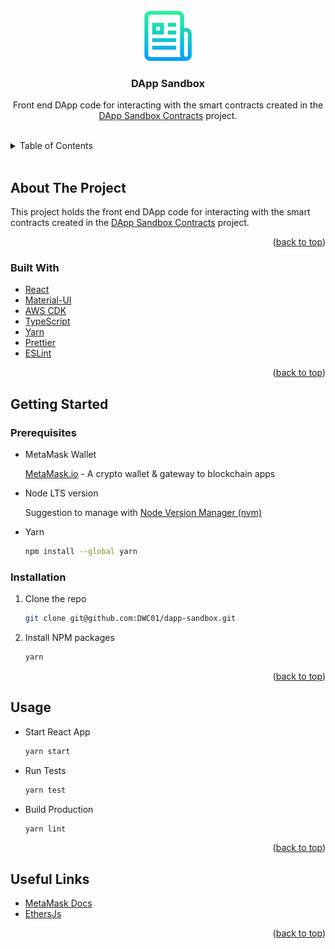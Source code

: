 <!-- README copied from https://raw.githubusercontent.com/othneildrew/Best-README-Template/master/README.md -->

<!-- PROJECT LOGO -->
<br />
<div align="center">
  <a href="https://github.com/DWC01/dapp-sandbox-contracts">
    <img src="public/logo.png" alt="Logo" width="80" height="80">
  </a>

  <h3 align="center">DApp Sandbox</h3>

  <p align="center">
	Front end DApp code for interacting with the smart contracts created in the 
	<a href="https://github.com/DWC01/dapp-sandbox-contracts" style="display:inline-block"> 
	DApp Sandbox Contracts 
	</a> 
	project.
  </p>
</div>

<!-- TABLE OF CONTENTS -->
<br/>
<details>
  <summary>Table of Contents</summary>
  <ol>
    <li>
      <a href="#about-the-project">About The Project</a>
      <ul>
        <li><a href="#built-with">Built With</a></li>
      </ul>
    </li>
    <li>
      <a href="#getting-started">Getting Started</a>
      <ul>
        <li><a href="#prerequisites">Prerequisites</a></li>
        <li><a href="#installation">Installation</a></li>
      </ul>
    </li>
    <li><a href="#usage">Usage</a></li>
    <li><a href="#useful-links">Useful Links</a></li>
  </ol>
</details>
<br/>

<!-- ABOUT THE PROJECT -->

## About The Project

This project holds the front end DApp code for interacting with the smart contracts created in the [DApp Sandbox Contracts](https://github.com/DWC01/dapp-sandbox-contracts) project.

<p align="right">(<a href="#top">back to top</a>)</p>

### Built With

-   [React](https://reactjs.org/)
-   [Material-UI](https://mui.com/)
-   [AWS CDK](https://github.com/aws/aws-cdk)
-   [TypeScript](https://www.typescriptlang.org/)
-   [Yarn](https://yarnpkg.com/)
-   [Prettier](https://prettier.io/)
-   [ESLint](https://eslint.org/)

<p align="right">(<a href="#top">back to top</a>)</p>

<!-- GETTING STARTED -->

## Getting Started

### Prerequisites

-   MetaMask Wallet

    [MetaMask.io](https://metamask.io/) - A crypto wallet & gateway to blockchain apps

-   Node LTS version

    Suggestion to manage with [Node Version Manager (nvm)](https://github.com/nvm-sh/nvm)

-   Yarn
    ```sh
    npm install --global yarn
    ```

### Installation

1. Clone the repo
    ```sh
    git clone git@github.com:DWC01/dapp-sandbox.git
    ```
2. Install NPM packages
    ```sh
    yarn
    ```

<p align="right">(<a href="#top">back to top</a>)</p>

<!-- USAGE EXAMPLES -->

## Usage

-   Start React App
    ```sh
    yarn start
    ```
-   Run Tests
    ```sh
    yarn test
    ```
-   Build Production
    ```sh
    yarn lint
    ```

<p align="right">(<a href="#top">back to top</a>)</p>

<!-- USEFUL LINKS -->

## Useful Links

-   [MetaMask Docs](https://docs.metamask.io/guide/)
-   [EthersJs](https://docs.ethers.io/v5/)

<p align="right">(<a href="#top">back to top</a>)</p>
